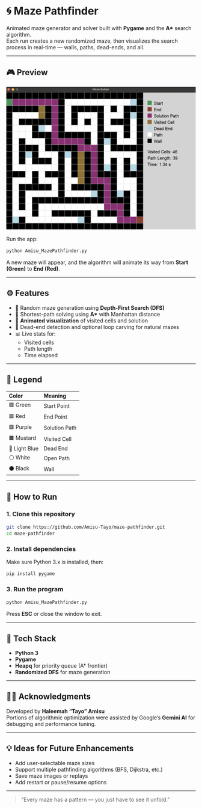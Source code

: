 # 🌀 Maze Pathfinder

Animated maze generator and solver built with **Pygame** and the **A\*** search algorithm.  
Each run creates a new randomized maze, then visualizes the search process in real-time — walls, paths, dead-ends, and all.

---

## 🎮 Preview
![Maze Pathfinder Preview](assets/preview.png)



Run the app:
```bash
python Amisu_MazePathfinder.py
```
A new maze will appear, and the algorithm will animate its way from **Start (Green)** to **End (Red)**.

---

## ⚙️ Features
- 🧩 Random maze generation using **Depth-First Search (DFS)**
- 🚦 Shortest-path solving using **A\*** with Manhattan distance
- 🌈 **Animated visualization** of visited cells and solution
- 🧠 Dead-end detection and optional loop carving for natural mazes
- 📊 Live stats for:
  - Visited cells  
  - Path length  
  - Time elapsed

---

## 🧠 Legend

| Color | Meaning |
|:------|:--------|
| 🟩 Green | Start Point |
| 🟥 Red | End Point |
| 🟪 Purple | Solution Path |
| 🟫 Mustard | Visited Cell |
| 🩵 Light Blue | Dead End |
| ⚪ White | Open Path |
| ⚫ Black | Wall |

---

## 🚀 How to Run

### 1. Clone this repository
```bash
git clone https://github.com/Amisu-Tayo/maze-pathfinder.git
cd maze-pathfinder
```

### 2. Install dependencies
Make sure Python 3.x is installed, then:
```bash
pip install pygame
```

### 3. Run the program
```bash
python Amisu_MazePathfinder.py
```

Press **ESC** or close the window to exit.

---

## 🧩 Tech Stack
- **Python 3**
- **Pygame**
- **Heapq** for priority queue (A\* frontier)
- **Randomized DFS** for maze generation

---

## 🧑‍💻 Acknowledgments
Developed by **Haleemah “Tayo” Amisu**  
Portions of algorithmic optimization were assisted by Google’s **Gemini AI** for debugging and performance tuning.

---

## 💡 Ideas for Future Enhancements
- Add user-selectable maze sizes  
- Support multiple pathfinding algorithms (BFS, Dijkstra, etc.)  
- Save maze images or replays  
- Add restart or pause/resume options  

---

> “Every maze has a pattern — you just have to see it unfold.”
